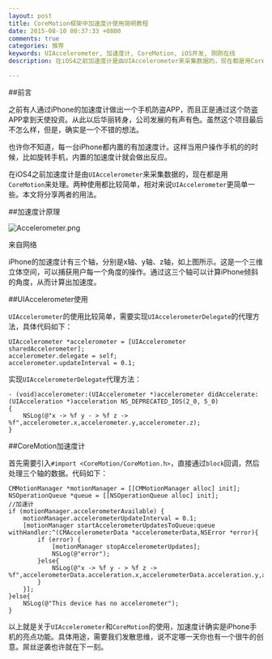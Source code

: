 ```yaml
---
layout: post
title: CoreMotion框架中加速度计使用简明教程
date: 2015-08-10 00:37:33 +0800
comments: true
categories: 推荐
keywords: UIAccelerometer, 加速度计, CoreMotion, iOS开发, 刚刚在线
description: 在iOS4之前加速度计是由UIAccelerometer来采集数据的，现在都是用CoreMotion来处理。两种使用都比较简单，相对来说UIAccelerometer更简单一些。本文将分享两者的用法。

---
```

##前言

之前有人通过iPhone的加速度计做出一个手机防盗APP，而且正是通过这个防盗APP拿到天使投资。从此以后华丽转身，公司发展的有声有色。虽然这个项目最后不怎么样，但是，确实是一个不错的想法。

也许你不知道，每一台iPhone都内置的有加速度计。这样当用户操作手机的的时候，比如旋转手机，内置的加速度计就会做出反应。

在iOS4之前加速度计是由`UIAccelerometer`来采集数据的，现在都是用`CoreMotion`来处理。两种使用都比较简单，相对来说`UIAccelerometer`更简单一些。本文将分享两者的用法。

##加速度计原理

![Accelerometer.png](http://images.90159.com/08/Accelerometer.png)

来自网络

iPhone的加速度计有三个轴，分别是x轴、y轴、z轴，如上图所示。这是一个三维立体空间，可以捕获用户每一个角度的操作。通过这三个轴可以计算iPhone倾斜的角度，从而计算出加速度。

##UIAccelerometer使用

`UIAccelerometer`的使用比较简单，需要实现`UIAccelerometerDelegate`的代理方法，具体代码如下：

    UIAccelerometer *accelerometer = [UIAccelerometer sharedAccelerometer];
    accelerometer.delegate = self;
    accelerometer.updateInterval = 0.1;
    
实现`UIAccelerometerDelegate`代理方法：

	- (void)accelerometer:(UIAccelerometer *)accelerometer didAccelerate:(UIAcceleration *)acceleration NS_DEPRECATED_IOS(2_0, 5_0)
	{
	    NSLog(@"x -> %f y - > %f z -> %f",accelerometer.x,accelerometer.y,accelerometer.z);
	}

##CoreMotion加速度计

首先需要引入`#import <CoreMotion/CoreMotion.h>`，直接通过`block`回调，然后处理三个轴的数据。代码如下：

	CMMotionManager *motionManager = [[CMMotionManager alloc] init];
    NSOperationQueue *queue = [[NSOperationQueue alloc] init];
    //加速计
    if (motionManager.accelerometerAvailable) {
        motionManager.accelerometerUpdateInterval = 0.1;
        [motionManager startAccelerometerUpdatesToQueue:queue withHandler:^(CMAccelerometerData *accelerometerData,NSError *error){
            if (error) {
                [motionManager stopAccelerometerUpdates];
                NSLog(@"error");
            }else{
                NSLog(@"x -> %f y - > %f z -> %f",accelerometerData.acceleration.x,accelerometerData.acceleration.y,accelerometerData.acceleration.z);
            }
        }];
    }else{
        NSLog(@"This device has no accelerometer");
    }
    
以上就是关于`UIAccelerometer`和`CoreMotion`的使用，加速度计确实是iPhone手机的亮点功能。具体用途，需要我们发散思维，说不定哪一天你也有一个很牛的创意。屌丝逆袭也许就在下一刻。


